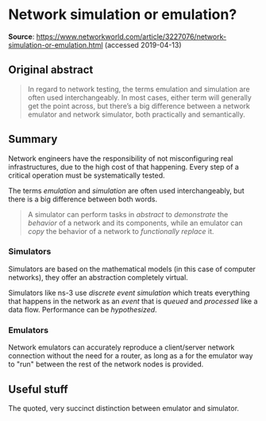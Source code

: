 # Network simulation or emulation?
**Source**: https://www.networkworld.com/article/3227076/network-simulation-or-emulation.html (accessed 2019-04-13)

## Original abstract
> In regard to network testing, the terms emulation and simulation are often used interchangeably. In most cases, either term will generally get the point across, but there’s a big difference between a network emulator and network simulator, both practically and semantically.

## Summary

Network engineers have the responsibility of not misconfiguring real infrastructures, due to the high cost of that happening. Every step of a critical operation must be systematically tested.

The terms *emulation* and *simulation* are often used interchangeably, but there is a big difference between both words.

> A simulator can perform tasks in *abstract* to *demonstrate* the *behavior* of a network and its components, while an emulator can *copy* the behavior of a network to *functionally replace* it.

### Simulators

Simulators are based on the mathematical models (in this case of computer networks), they offer an abstraction completely virtual.

Simulators like ns-3 use *discrete event simulation* which treats everything that happens in the network as an *event* that is *queued* and *processed* like a data flow. Performance can be *hypothesized*.

### Emulators

Network emulators can accurately reproduce a client/server network connection without the need for a router, as long as a for the emulator way to "run" between the rest of the network nodes is provided.

## Useful stuff

The quoted, very succinct distinction between emulator and simulator.

